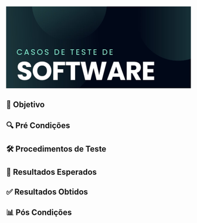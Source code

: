 <p align="center">
  <img src="./images/cover.jpg" alt="my banner">
</p>


## 🎯 Objetivo 

## 🔍 Pré Condições 

## 🛠️ Procedimentos de Teste

## 💭 Resultados Esperados

## ✅ Resultados Obtidos

## 📊 Pós Condições